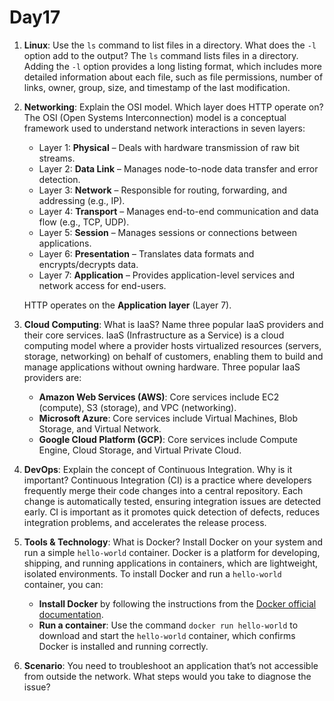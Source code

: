 # Day17

1. **Linux**: Use the `ls` command to list files in a directory. What does the `-l` option add to the output?
   The `ls` command lists files in a directory. Adding the `-l` option provides a long listing format, which includes more detailed information about each file, such as file permissions, number of links, owner, group, size, and timestamp of the last modification.

2. **Networking**: Explain the OSI model. Which layer does HTTP operate on?
   The OSI (Open Systems Interconnection) model is a conceptual framework used to understand network interactions in seven layers:
   - Layer 1: **Physical** – Deals with hardware transmission of raw bit streams.
   - Layer 2: **Data Link** – Manages node-to-node data transfer and error detection.
   - Layer 3: **Network** – Responsible for routing, forwarding, and addressing (e.g., IP).
   - Layer 4: **Transport** – Manages end-to-end communication and data flow (e.g., TCP, UDP).
   - Layer 5: **Session** – Manages sessions or connections between applications.
   - Layer 6: **Presentation** – Translates data formats and encrypts/decrypts data.
   - Layer 7: **Application** – Provides application-level services and network access for end-users.
   
   HTTP operates on the **Application layer** (Layer 7).

3. **Cloud Computing**: What is IaaS? Name three popular IaaS providers and their core services.
   IaaS (Infrastructure as a Service) is a cloud computing model where a provider hosts virtualized resources (servers, storage, networking) on behalf of customers, enabling them to build and manage applications without owning hardware. Three popular IaaS providers are:
   - **Amazon Web Services (AWS)**: Core services include EC2 (compute), S3 (storage), and VPC (networking).
   - **Microsoft Azure**: Core services include Virtual Machines, Blob Storage, and Virtual Network.
   - **Google Cloud Platform (GCP)**: Core services include Compute Engine, Cloud Storage, and Virtual Private Cloud.

4. **DevOps**: Explain the concept of Continuous Integration. Why is it important?
   Continuous Integration (CI) is a practice where developers frequently merge their code changes into a central repository. Each change is automatically tested, ensuring integration issues are detected early. CI is important as it promotes quick detection of defects, reduces integration problems, and accelerates the release process.

5. **Tools & Technology**: What is Docker? Install Docker on your system and run a simple `hello-world` container.
    Docker is a platform for developing, shipping, and running applications in containers, which are lightweight, isolated environments. To install Docker and run a `hello-world` container, you can:
   - **Install Docker** by following the instructions from the [Docker official documentation](https://docs.docker.com/get-docker/).
   - **Run a container**: Use the command `docker run hello-world` to download and start the `hello-world` container, which confirms Docker is installed and running correctly.

6. **Scenario**: You need to troubleshoot an application that’s not accessible from outside the network. What steps would you take to diagnose the issue?
